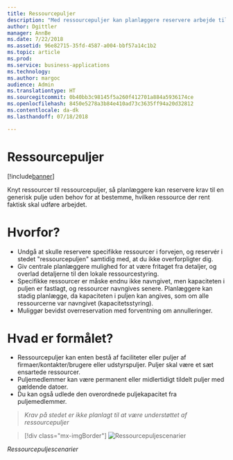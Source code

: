 ```yaml
---
title: Ressourcepuljer
description: "Med ressourcepuljer kan planlæggere reservere arbejde til en generisk pulje uden behov for at bestemme, hvilken ressource der rent faktisk skal udføre arbejdet."
author: Dgittler
manager: AnnBe
ms.date: 7/22/2018
ms.assetid: 96e82715-35fd-4587-a004-bbf57a14c1b2
ms.topic: article
ms.prod: 
ms.service: business-applications
ms.technology: 
ms.author: margoc
audience: Admin
ms.translationtype: HT
ms.sourcegitcommit: 0b40bb3c98145f5a260f412701a884a5936174ce
ms.openlocfilehash: 8450e5278a3b84e410ad73c3635ff94a20d32812
ms.contentlocale: da-dk
ms.lasthandoff: 07/18/2018

---
```


#  <a name="resource-pools"></a>Ressourcepuljer

[!include[banner](../../../../includes/banner.md)]

Knyt ressourcer til ressourcepuljer, så planlæggere kan reservere krav til en generisk pulje uden behov for at bestemme, hvilken ressource der rent faktisk skal udføre arbejdet.

# <a name="why"></a>Hvorfor?

- Undgå at skulle reservere specifikke ressourcer i forvejen, og reservér i stedet "ressourcepuljen" samtidig med, at du ikke overforpligter dig.
- Giv centrale planlæggere mulighed for at være fritaget fra detaljer, og overlad detaljerne til den lokale ressourcestyring.
- Specifikke ressourcer er måske endnu ikke navngivet, men kapaciteten i puljen er fastlagt, og ressourcer navngives senere. Planlæggere kan stadig planlægge, da kapaciteten i puljen kan angives, som om alle ressourcerne var navngivet (kapacitetsstyring).
- Muliggør bevidst overreservation med forventning om annulleringer.

# <a name="what"></a>Hvad er formålet?

- Ressourcepuljer kan enten bestå af faciliteter eller puljer af firmaer/kontakter/brugere eller udstyrspuljer. Puljer skal være et sæt ensartede ressourcer.
- Puljemedlemmer kan være permanent eller midlertidigt tildelt puljer med gældende datoer.
- Du kan også udlede den overordnede puljekapacitet fra puljemedlemmer.

> *Krav på stedet er ikke planlagt til at være understøttet af ressourcepuljer*

> [!div class="mx-imgBorder"]
> ![](media/ResourcePools.png "Ressourcepuljescenarier")
<!-- picture -->

*Ressourcepuljescenarier*

